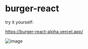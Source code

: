 # burger-react

try it yourself:

https://burger-react-alpha.vercel.app/

![image](https://github.com/kamawui/burger-react/assets/92736102/5a06b78f-9738-49e7-b9db-3d99786d2554)

